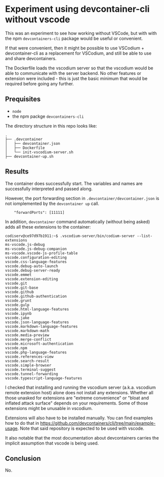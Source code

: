 # Experiment using devcontainer-cli without vscode 

This was an experiment to see how working without VSCode, but with  with the npm `devcontainers-cli` package would be useful or convenient.  

If that were convenient, then it might be possible to use VSCodium + devcontainer-cli as a replacement for VSCodium, and still be able to use and share devcontainers.

The Dockerfile loads the vscodium server so that the vscodium would be able to communicate with the server backend.  No other features or extension were included - this is just the basic minimum that would be required before going any further.

## Prequisites

- `node` 
- the npm packge `devcontainers-cli`


The directory structure in this repo looks like:

```
.
├── .devcontainer
│   ├── devcontainer.json
│   ├── Dockerfile
│   └── init-vscodium-server.sh
├── devcontainer-up.sh
```

## Results


The container does successfully start.  The variables and names are successfully interpreted and passed along.

However, the port forwarding section in `.devcontainer/devcontainer.json` is not iomplemented by the `devcontainer up` call.
```
	"forwardPorts": [11111]
```


In addition, `devcontainer` command automatically (without being asked) adds all these extensions to the container:

```
codiserv@ce97d97b1911:~$ .vscodium-server/bin/codium-server --list-extensions
ms-vscode.js-debug
ms-vscode.js-debug-companion
ms-vscode.vscode-js-profile-table
vscode.configuration-editing
vscode.css-language-features
vscode.debug-auto-launch
vscode.debug-server-ready
vscode.emmet
vscode.extension-editing
vscode.git
vscode.git-base
vscode.github
vscode.github-authentication
vscode.grunt
vscode.gulp
vscode.html-language-features
vscode.ipynb
vscode.jake
vscode.json-language-features
vscode.markdown-language-features
vscode.markdown-math
vscode.media-preview
vscode.merge-conflict
vscode.microsoft-authentication
vscode.npm
vscode.php-language-features
vscode.references-view
vscode.search-result
vscode.simple-browser
vscode.terminal-suggest
vscode.tunnel-forwarding
vscode.typescript-language-features
```
I checked that installing and running the vscodium server (a.k.a. vscodium remote extension host) alone does not install any extensions.  Whether all those unasked for extensions are "extreme convenience" or "bloat and inflated attack surface" depends on your requirements.  Some of those extensions might be unusable in vscodium.

Extensions will also have to be installed manually. You can find examples how to do that in https://github.com/devcontainers/cli/tree/main/example-usage.  Note that said repository is expected to be used with vscode.

It also notable that the most documentation about devcontainers carries the implicit assumption that vscode is being used.

## Conclusion 

No.

